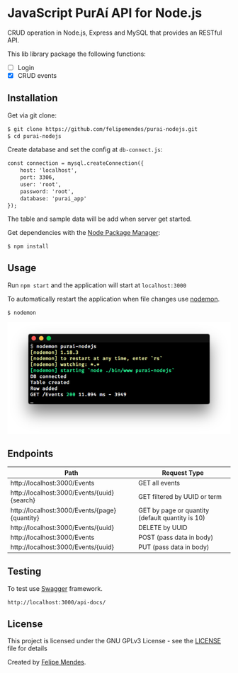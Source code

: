# JavaScript PurAí API for Node.js
CRUD operation in Node.js, Express and MySQL that provides an RESTful API.

This lib library package the following functions:
- [ ] Login
- [x] CRUD events

 ## Installation
Get via git clone:
```
$ git clone https://github.com/felipemendes/purai-nodejs.git
$ cd purai-nodejs
```

Create database and set the config at `db-connect.js`:
```
const connection = mysql.createConnection({
    host: 'localhost',
    port: 3306,
    user: 'root',
    password: 'root',
    database: 'purai_app'
});
```
The table and sample data will be add when server get started.

Get dependencies with the [Node Package Manager](http://npmjs.org/):
```
$ npm install
```

## Usage
Run `npm start` and the application will start at `localhost:3000`

To automatically restart the application when file changes use [nodemon](https://github.com/remy/nodemon).

```
$ nodemon
```
![nodemon](/screenshots/nodemon.png "nodemon")

## Endpoints
| Path        | Request Type           
| ------------------------------ | ------------------------ |
| http://localhost:3000/Events   | GET all events           |
| http://localhost:3000/Events/{uuid}{search} | GET filtered by UUID or term            |
| http://localhost:3000/Events/{page}{quantity} | GET by page or quantity (default quantity is 10)            |
| http://localhost:3000/Events/{uuid} | DELETE by UUID           |
| http://localhost:3000/Events       | POST (pass data in body) |
| http://localhost:3000/Events/{uuid} | PUT (pass data in body)  |

## Testing
To test use [Swagger](https://swagger.io/) framework.
```
http://localhost:3000/api-docs/
```

## License
This project is licensed under the GNU GPLv3 License - see the [LICENSE](LICENSE) file for details

Created by [Felipe Mendes](https://github.com/felipemendes).